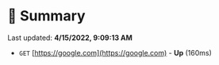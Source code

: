 # 📖 Summary
Last updated: **4/15/2022, 9:09:13 AM**

- `GET` [https://google.com](https://google.com) - **Up** (160ms)
